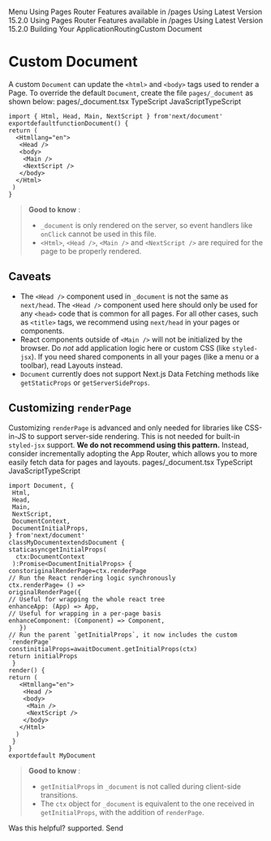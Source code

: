 Menu
Using Pages Router
Features available in /pages
Using Latest Version
15.2.0
Using Pages Router
Features available in /pages
Using Latest Version
15.2.0
Building Your ApplicationRoutingCustom Document
# Custom Document
A custom `Document` can update the `<html>` and `<body>` tags used to render a Page.
To override the default `Document`, create the file `pages/_document` as shown below:
pages/_document.tsx
TypeScript
JavaScriptTypeScript
```
import { Html, Head, Main, NextScript } from'next/document'
exportdefaultfunctionDocument() {
return (
  <Htmllang="en">
   <Head />
   <body>
    <Main />
    <NextScript />
   </body>
  </Html>
 )
}
```

> **Good to know** :
>   * `_document` is only rendered on the server, so event handlers like `onClick` cannot be used in this file.
>   * `<Html>`, `<Head />`, `<Main />` and `<NextScript />` are required for the page to be properly rendered.
> 

## Caveats
  * The `<Head />` component used in `_document` is not the same as `next/head`. The `<Head />` component used here should only be used for any `<head>` code that is common for all pages. For all other cases, such as `<title>` tags, we recommend using `next/head` in your pages or components.
  * React components outside of `<Main />` will not be initialized by the browser. Do _not_ add application logic here or custom CSS (like `styled-jsx`). If you need shared components in all your pages (like a menu or a toolbar), read Layouts instead.
  * `Document` currently does not support Next.js Data Fetching methods like `getStaticProps` or `getServerSideProps`.


## Customizing `renderPage`
Customizing `renderPage` is advanced and only needed for libraries like CSS-in-JS to support server-side rendering. This is not needed for built-in `styled-jsx` support.
**We do not recommend using this pattern.** Instead, consider incrementally adopting the App Router, which allows you to more easily fetch data for pages and layouts.
pages/_document.tsx
TypeScript
JavaScriptTypeScript
```
import Document, {
 Html,
 Head,
 Main,
 NextScript,
 DocumentContext,
 DocumentInitialProps,
} from'next/document'
classMyDocumentextendsDocument {
staticasyncgetInitialProps(
  ctx:DocumentContext
 ):Promise<DocumentInitialProps> {
constoriginalRenderPage=ctx.renderPage
// Run the React rendering logic synchronously
ctx.renderPage= () =>
originalRenderPage({
// Useful for wrapping the whole react tree
enhanceApp: (App) => App,
// Useful for wrapping in a per-page basis
enhanceComponent: (Component) => Component,
   })
// Run the parent `getInitialProps`, it now includes the custom `renderPage`
constinitialProps=awaitDocument.getInitialProps(ctx)
return initialProps
 }
render() {
return (
   <Htmllang="en">
    <Head />
    <body>
     <Main />
     <NextScript />
    </body>
   </Html>
  )
 }
}
exportdefault MyDocument
```

> **Good to know** :
>   * `getInitialProps` in `_document` is not called during client-side transitions.
>   * The `ctx` object for `_document` is equivalent to the one received in `getInitialProps`, with the addition of `renderPage`.
> 

Was this helpful?
supported.
Send
